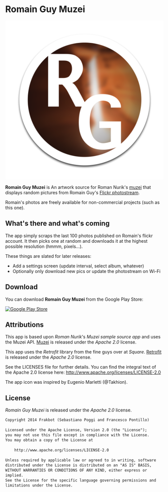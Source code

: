 Romain Guy Muzei
================

![Icon](https://raw.githubusercontent.com/frakbot/RomainGuyMuzei/develop/RomainGuyMuzei/src/main/ic_launcher-web.png)

**Romain Guy Muzei** is An artwork source for Roman Nurik's [muzei](http://muzei.co) that displays random pictures from
Romain Guy's [Flickr photostream](http://www.flickr.com/photos/romainguy/).

Romain's photos are freely available for non-commercial projects (such as this one).

## What's there and what's coming

The app simply scraps the last 100 photos published on Romain's flickr account. It then picks
one at random and downloads it at the highest possible resolution (hmmm, pixels...).

These things are slated for later releases:
- Add a settings screen (update interval, select album, whatever)
- Optionally only download new pics or update the photostream on Wi-Fi

## Download
You can download **Romain Guy Muzei** from the Google Play Store:

[![Google Play Store](https://developer.android.com/images/brand/en_generic_rgb_wo_60.png)](https://play.google.com/apps?p=net.frakbot.romainguymuzei)

## Attributions
This app is based upon *Roman Nurik*'s *Muzei sample source app* and uses the Muzei API.
[Muzei](http://muzei.co) is released under the *Apache 2.0* license.

This app uses the *Retrofit* library from the fine guys over at *Square*.
[Retrofit](http://square.github.io/retrofit/) is released under the *Apache 2.0* license.

See the LICENSES file for further details.
You can find the integral text of the Apache 2.0 license here:
http://www.apache.org/licenses/LICENSE-2.0

The app icon was inspired by Eugenio Marletti (@Takhion).

## License
*Romain Guy Muzei* is released under the *Apache 2.0* license.

```
Copyright 2014 Frakbot (Sebastiano Poggi and Francesco Pontillo)

Licensed under the Apache License, Version 2.0 (the "License");
you may not use this file except in compliance with the License.
You may obtain a copy of the License at

    http://www.apache.org/licenses/LICENSE-2.0

Unless required by applicable law or agreed to in writing, software
distributed under the License is distributed on an "AS IS" BASIS,
WITHOUT WARRANTIES OR CONDITIONS OF ANY KIND, either express or implied.
See the License for the specific language governing permissions and
limitations under the License.
```

